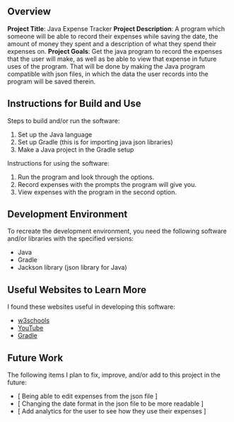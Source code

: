 ## Overview

**Project Title**:
Java Expense Tracker
**Project Description**:
A program which someone will be able to record their expenses while saving the date, the amount of money they spent and a description of 
what they spend their expenses on. 
**Project Goals**:
Get the java program to record the expenses that the user will make, as well as be able to view that expense in future uses of the program.
That will be done by making the Java program compatible with json files, in which the data the user records into the program will be 
saved therein.
## Instructions for Build and Use

Steps to build and/or run the software:

1. Set up the Java language
2. Set up Gradle (this is for importing java json libraries)
3. Make a Java project in the Gradle setup

Instructions for using the software:

1. Run the program and look through the options.
2. Record expenses with the prompts the program will give you.
3. View expenses with the program in the second option.

## Development Environment 

To recreate the development environment, you need the following software and/or libraries with the specified versions:

* Java
* Gradle
* Jackson library (json library for Java)

## Useful Websites to Learn More

I found these websites useful in developing this software:

* [w3schools](Lhttps://www.w3schools.com/)
* [YouTube](https://www.youtube.com/)
* [Gradle](https://gradle.org/)

## Future Work

The following items I plan to fix, improve, and/or add to this project in the future:

* [ Being able to edit expenses from the json file ] 
* [ Changing the date format in the json file to be more readable ]
* [ Add analytics for the user to see how they use their expenses ]
